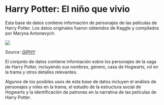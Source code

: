 
# Harry Potter: El niño que vivio

Esta base de datos contiene información de personajes de las películas de Harry Potter. Los datos originales fueron obtenidos de Kaggle y compilados por Maryna Antonevych. 


![](https://media.giphy.com/media/26BRzozg4TCBXv6QU/giphy.gif)

*Source: [GIPHY](https://media.giphy.com/media/26BRzozg4TCBXv6QU/giphy.gif)*

El conjunto de datos contiene información sobre los personajes de la saga de Harry Potter, incluyendo sus nombres, género, casa de Hogwarts, rol en la trama y otros detalles relevantes.

Algunos de los posibles usos de esta base de datos incluyen el análisis de personajes y roles en la trama, el estudio de la estructura social de Hogwarts y la identificación de patrones en la narrativa de las películas de Harry Potter.
